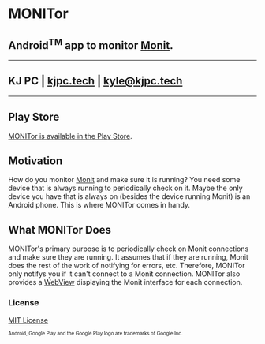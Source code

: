 # MONITor
## Android<sup>TM</sup> app to monitor [Monit](https://mmonit.com/monit/).

---
## KJ PC | [kjpc.tech](https://kjpc.tech/) | [kyle@kjpc.tech](mailto:kyle@kjpc.tech)
---

## Play Store
[MONITor is available in the Play Store](https://play.google.com/store/apps/details?id=tech.kjpc.monitorapp).

## Motivation
How do you monitor [Monit](https://mmonit.com/monit/) and make sure it is running? You need some device that is always running to periodically check on it. Maybe the only device you have that is always on (besides the device running Monit) is an Android phone. This is where MONITor comes in handy.

## What MONITor Does
MONITor's primary purpose is to periodically check on Monit connections and make sure they are running. It assumes that if they are running, Monit does the rest of the work of notifying for errors, etc. Therefore, MONITor only notifys you if it can't connect to a Monit connection. MONITor also provides a [WebView](https://developer.android.com/reference/android/webkit/WebView.html) displaying the Monit interface for each connection.

### License
[MIT License](LICENSE)
  
  
<sup><sub>Android, Google Play and the Google Play logo are trademarks of Google Inc.</sub></sup>
